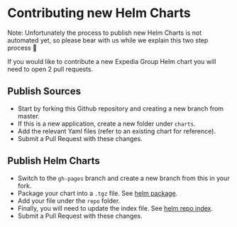# Contributing new Helm Charts

Note: Unfortunately the process to publish new Helm Charts is not automated yet, so please bear with us while we explain this two step process 🦄

If you would like to contribute a new Expedia Group Helm chart you will need to open 2 pull requests.

## Publish Sources

* Start by forking this Github repository and creating a new branch from master.
* If this is a new application, create a new folder under `charts`.
* Add the relevant Yaml files (refer to an existing chart for reference).
* Submit a Pull Request with these changes.

## Publish Helm Charts

* Switch to the `gh-pages` branch and create a new branch from this in your fork.
* Package your chart into a `.tgz` file. See [helm package](https://helm.sh/docs/helm/helm_package/).
* Add your file under the `repo` folder.
* Finally, you will need to update the index file. See [helm repo index](https://helm.sh/docs/helm/helm_repo_index/). 
* Submit a Pull Request with these changes.
